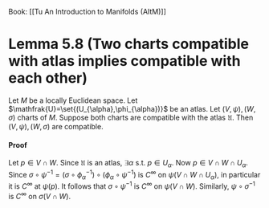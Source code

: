 Book: [[Tu An Introduction to Manifolds (AItM)]]
# Lemma 5.8 (Two charts compatible with atlas implies compatible with each other)
Let $M$ be a locally Euclidean space.
Let $\mathfrak{U}=\set{(U_{\alpha},\phi_{\alpha})}$ be an atlas.
Let $(V,\psi),(W,\sigma)$ charts of $M$.
Suppose both charts are compatible with the atlas $\mathfrak{U}$.
Then $(V,\psi),(W,\sigma)$ are compatible.
#### Proof
Let $p\in V\cap W$.
Since $\mathfrak{U}$ is an atlas, $\exists \alpha$ s.t. $p\in U_{\alpha}$.
Now $p\in V\cap W\cap U_{\alpha}$.
Since $\sigma \circ \psi ^{-1}=(\sigma \circ \phi_{\alpha}^{-1})\circ(\phi_{\alpha}\circ \psi ^{-1})$ is $C^{\infty}$ on $\psi(V\cap W\cap U_{\alpha})$, in particular it is $C^{\infty}$ at $\psi(p)$.
It follows that $\sigma \circ \psi ^{-1}$ is $C^{\infty}$ on $\psi(V\cap W)$.
Similarly, $\psi \circ \sigma ^{-1}$ is $C^{\infty}$ on $\sigma(V\cap W)$.